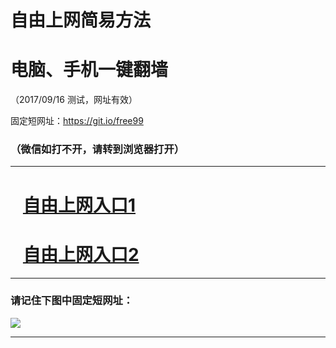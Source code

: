 ﻿# 自由上网简易方法

# 电脑、手机一键翻墙

（2017/09/16 测试，网址有效）

固定短网址：https://git.io/free99

### （微信如打不开，请转到浏览器打开）


***





# &nbsp;&nbsp; <a href="http://ft112761695.fwq-tz1003.online/fwqtz01.html?t=09160011516 " target="_blank">自由上网入口1</a>
# &nbsp;&nbsp; <a href="http://ft823224449.fwq-tz1004.online/fwqtz02.html?t=091600126734 " target="_blank">自由上网入口2</a>
***

### 请记住下图中固定短网址：

<img src="https://s3-us-west-2.amazonaws.com/fwq-1001/yjfq-20170905okok.png" /> 


***

